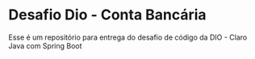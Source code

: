# Desafio Dio - Conta Bancária

<p>Esse é um repositório para entrega do desafio de código da DIO - Claro Java com Spring Boot</p>